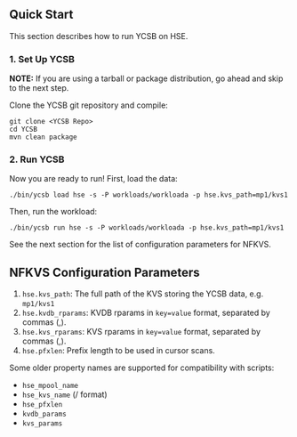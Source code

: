 <!-- LICENSE TODO
Copyright (c) 2012 YCSB contributors. All rights reserved.

Licensed under the Apache License, Version 2.0 (the "License"); you
may not use this file except in compliance with the License. You
may obtain a copy of the License at

http://www.apache.org/licenses/LICENSE-2.0

Unless required by applicable law or agreed to in writing, software
distributed under the License is distributed on an "AS IS" BASIS,
WITHOUT WARRANTIES OR CONDITIONS OF ANY KIND, either express or
implied. See the License for the specific language governing
permissions and limitations under the License. See accompanying
LICENSE file.
-->

## Quick Start

This section describes how to run YCSB on HSE.

### 1. Set Up YCSB

**NOTE:** If you are using a tarball or package distribution, go ahead and skip
to the next step.

Clone the YCSB git repository and compile:

    git clone <YCSB Repo>
    cd YCSB
    mvn clean package

### 2. Run YCSB

Now you are ready to run! First, load the data:

    ./bin/ycsb load hse -s -P workloads/workloada -p hse.kvs_path=mp1/kvs1

Then, run the workload:

    ./bin/ycsb run hse -s -P workloads/workloada -p hse.kvs_path=mp1/kvs1

See the next section for the list of configuration parameters for NFKVS.

## NFKVS Configuration Parameters

1. `hse.kvs_path`: The full path of the KVS storing the YCSB data, e.g. `mp1/kvs1`
2. `hse.kvdb_rparams`: KVDB rparams in `key=value` format, separated by commas (,).
3. `hse.kvs_rparams`: KVS rparams in `key=value` format, separated by commas (,).
4. `hse.pfxlen`: Prefix length to be used in cursor scans.

Some older property names are supported for compatibility with scripts:
- `hse_mpool_name`
- `hse_kvs_name` (<kvdbname>/<kvsname> format)
- `hse_pfxlen`
- `kvdb_params`
- `kvs_params`
